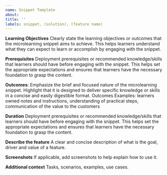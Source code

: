 ```yaml
---
name: Snippet Template
about: 
title: ''
labels: snippet, (solution), (feature name)
---
```


**Learning Objectives**
Clearly state the learning objectives or outcomes that the microlearning snippet aims to achieve. This helps learners understand what they can expect to learn or accomplish by engaging with the snippet.

**Prerequisites**
Deployment prerequisites or recommended knowledge/skills that learners should have before engaging with the snippet. This helps set the appropriate expectations and ensures that learners have the necessary foundation to grasp the content.

**Outcomes**: 
Emphasize the brief and focused nature of the microlearning snippet. Highlight that it is designed to deliver specific knowledge or skills in a concise and easily digestible format. Outcomes Examples: learners owned notes and instructions, understanding of practical steps, communication of the value to the customers

**Duration**
Deployment prerequisites or recommended knowledge/skills that learners should have before engaging with the snippet. This helps set the appropriate expectations and ensures that learners have the necessary foundation to grasp the content.

**Describe the feature**
A clear and concise description of what is the goal, driver and value of a feature.

**Screenshots**
If applicable, add screenshots to help explain how to use it.

**Additional context**
Tasks, scenarios, examples, use cases.